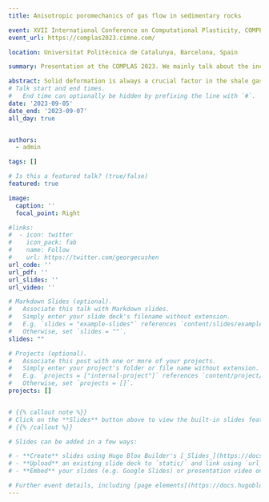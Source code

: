 ```yaml
---
title: Anisotropic poromechanics of gas flow in sedimentary rocks

event: XVII International Conference on Computational Plasticity, COMPLAS 2023
event_url: https://complas2023.cimne.com/

location: Universitat Politècnica de Catalunya, Barcelona, Spain

summary: Presentation at the COMPLAS 2023. We mainly talk about the incorporation of anisotropic elastoplastic deformation into the shale gas apparent permeability models.

abstract: Solid deformation is always a crucial factor in the shale gas transport model. While previous studies always adopt the assumption of isotropic poroelastic deformation, anisotropic poroelastoplastic deformation is rarely considered, despite the anisotropy being a ubiquitous property of natural rocks. In this work, an anisotropic poromechanical model is established to analyze the matrix porosity and apparent permeability evolutions during the process of shale gas migration. A recently developed constitutive model appropriate for rocks exhibiting transverse isotropy in both the elastic and plastic responses is adopted in this work. Through the stress point simulation, a new **double-U** shape curve of apparent permeability is obtained, which cannot be reproduced from the assumption of isotropic poroelasticity.
# Talk start and end times.
#   End time can optionally be hidden by prefixing the line with `#`.
date: '2023-09-05'
date_end: '2023-09-07'
all_day: true


authors:
  - admin

tags: []

# Is this a featured talk? (true/false)
featured: true

image:
  caption: ''
  focal_point: Right

#links:
#  - icon: twitter
#    icon_pack: fab
#    name: Follow
#    url: https://twitter.com/georgecushen
url_code: ''
url_pdf: ''
url_slides: ''
url_video: ''

# Markdown Slides (optional).
#   Associate this talk with Markdown slides.
#   Simply enter your slide deck's filename without extension.
#   E.g. `slides = "example-slides"` references `content/slides/example-slides.md`.
#   Otherwise, set `slides = ""`.
slides: ""

# Projects (optional).
#   Associate this post with one or more of your projects.
#   Simply enter your project's folder or file name without extension.
#   E.g. `projects = ["internal-project"]` references `content/project/deep-learning/index.md`.
#   Otherwise, set `projects = []`.
projects: []


# {{% callout note %}}
# Click on the **Slides** button above to view the built-in slides feature.
# {{% /callout %}}

# Slides can be added in a few ways:

# - **Create** slides using Hugo Blox Builder's [_Slides_](https://docs.hugoblox.com/reference/content-types/) feature and link using `slides` parameter in the front matter of the talk file
# - **Upload** an existing slide deck to `static/` and link using `url_slides` parameter in the front matter of the talk file
# - **Embed** your slides (e.g. Google Slides) or presentation video on this page using [shortcodes](https://docs.hugoblox.com/reference/markdown/).

# Further event details, including [page elements](https://docs.hugoblox.com/reference/markdown/) such as image galleries, can be added to the body of this page.
---
```

